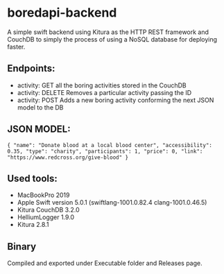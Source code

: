 # boredapi-backend

A simple swift backend using Kitura as the HTTP REST framework and CouchDB to simply the process of using a NoSQL database for deploying faster.

## Endpoints:

- activity: GET all the boring activities stored in the CouchDB
- activity: DELETE Removes a particular activity passing the ID
- activity: POST Adds a new boring activity conforming the next JSON model to the DB

## JSON MODEL: 

`{
  "name": "Donate blood at a local blood center",
  "accessibility": 0.35,
  "type": "charity",
  "participants": 1,
  "price": 0,
  "link": "https://www.redcross.org/give-blood"
}`

## Used tools:

- MacBookPro 2019
- Apple Swift version 5.0.1 (swiftlang-1001.0.82.4 clang-1001.0.46.5)
- Kitura CouchDB 3.2.0
- HelliumLogger 1.9.0
- Kitura 2.8.1

## Binary

Compiled and exported under Executable folder and Releases page.